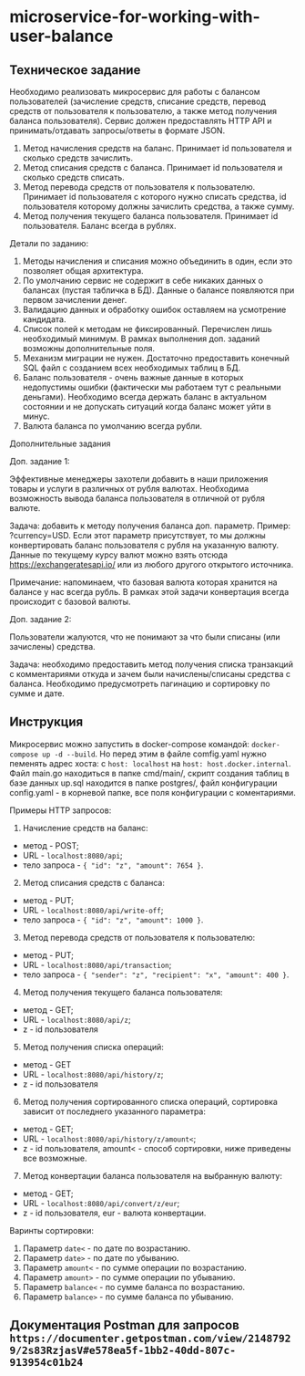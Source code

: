# microservice-for-working-with-user-balance

## Техническое задание
Необходимо реализовать микросервис для работы с балансом пользователей (зачисление средств, списание средств, перевод средств от пользователя к пользователю, а также метод получения баланса пользователя). Сервис должен предоставлять HTTP API и принимать/отдавать запросы/ответы в формате JSON.

1. Метод начисления средств на баланс. Принимает id пользователя и сколько средств зачислить.
2. Метод списания средств с баланса. Принимает id пользователя и сколько средств списать.
3. Метод перевода средств от пользователя к пользователю. Принимает id пользователя с которого нужно списать средства, id пользователя которому должны зачислить средства, а также сумму.
4. Метод получения текущего баланса пользователя. Принимает id пользователя. Баланс всегда в рублях.

Детали по заданию:

1. Методы начисления и списания можно объединить в один, если это позволяет общая архитектура.
2. По умолчанию сервис не содержит в себе никаких данных о балансах (пустая табличка в БД). Данные о балансе появляются при первом зачислении денег.
3. Валидацию данных и обработку ошибок оставляем на усмотрение кандидата.
4. Список полей к методам не фиксированный. Перечислен лишь необходимый минимум. В рамках выполнения доп. заданий возможны дополнительные поля.
5. Механизм миграции не нужен. Достаточно предоставить конечный SQL файл с созданием всех необходимых таблиц в БД.
6. Баланс пользователя - очень важные данные в которых недопустимы ошибки (фактически мы работаем тут с реальными деньгами). Необходимо всегда держать баланс в актуальном состоянии и не допускать ситуаций когда баланс может уйти в минус.
8. Валюта баланса по умолчанию всегда рубли.

Дополнительные задания

Доп. задание 1:

Эффективные менеджеры захотели добавить в наши приложения товары и услуги в различных от рубля валютах. Необходима возможность вывода баланса пользователя в отличной от рубля валюте.

Задача: добавить к методу получения баланса доп. параметр. Пример: ?currency=USD. Если этот параметр присутствует, то мы должны конвертировать баланс пользователя с рубля на указанную валюту. Данные по текущему курсу валют можно взять отсюда https://exchangeratesapi.io/ или из любого другого открытого источника.

Примечание: напоминаем, что базовая валюта которая хранится на балансе у нас всегда рубль. В рамках этой задачи конвертация всегда происходит с базовой валюты.

Доп. задание 2:

Пользователи жалуются, что не понимают за что были списаны (или зачислены) средства.

Задача: необходимо предоставить метод получения списка транзакций с комментариями откуда и зачем были начислены/списаны средства с баланса. Необходимо предусмотреть пагинацию и сортировку по сумме и дате.

## Инструкция

Микросервис можно запустить в docker-compose командой: `docker-compose up -d --build`. Но перед этим в файле comfig.yaml нужно пеменять адрес хоста: с `host: localhost` на `host: host.docker.internal`. Файл main.go находиться в папке cmd/main/, скрипт создания таблиц в базе данных up.sql находится в папке postgres/, файл конфигурации config.yaml - в корневой папке, все поля конфигурации с коментариями. 
  

Примеры HTTP запросов:
1. Начисление средств на баланс:
- метод - POST;
- URL - `localhost:8080/api`;
- тело запроса - 
``{
    "id": "z",
    "amount": 7654
}``.

2. Метод списания средств с баланса: 
- метод - PUT;
- URL - `localhost:8080/api/write-off`;
- тело запроса - 
``{
    "id": "z",
    "amount": 1000
}``.

3. Метод перевода средств от пользователя к пользователю:
- метод - PUT;
- URL - `localhost:8080/api/transaction`;
- тело запроса - 
``{
   "sender": "z",
   "recipient": "x",
   "amount": 400
}``.

4. Метод получения текущего баланса пользователя:
- метод - GET;
- URL - `localhost:8080/api/z`;
- z - id пользователя

5. Метод получения списка операций:
- метод - GET
- URL - `localhost:8080/api/history/z`;
- z - id пользователя

6. Метод получения сортированного списка операций, сортировка зависит от последнего указанного параметра:
- метод - GET;
- URL - `localhost:8080/api/history/z/amount<`;
- z - id пользователя, amount< - способ сортировки, ниже приведены все возможные.

7. Метод конвертации баланса пользователя на выбранную валюту:
- метод - GET;
- URL - `localhost:8080/api/convert/z/eur`;
- z - id пользователя, eur - валюта конвертации.

Варинты сортировки: 
1. Параметр `date<` - по дате по возрастанию.
2. Параметр `date>` - по дате по убыванию.
3. Параметр `amount<` - по сумме операции по возрастанию.
4. Параметр `amount>` - по сумме операции по убыванию.
5. Параметр `balance<` - по сумме баланса по возрастанию.
6. Параметр `balance>` - по сумме баланса по убыванию.

## Документация Postman для запросов `https://documenter.getpostman.com/view/21487929/2s83RzjasV#e578ea5f-1bb2-40dd-807c-913954c01b24`